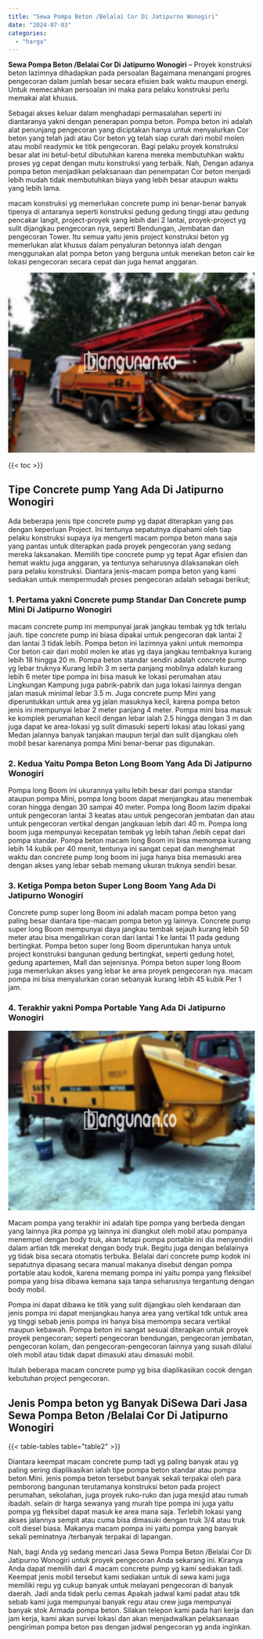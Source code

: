 ```yaml
---
title: "Sewa Pompa Beton /Belalai Cor Di Jatipurno Wonogiri"
date: "2024-07-03"
categories: 
  - "harga"
---
```


**Sewa Pompa Beton /Belalai Cor Di Jatipurno Wonogiri** – Proyek konstruksi beton lazimnya dihadapkan pada persoalan Bagaimana menangani progres pengecoran dalam jumlah besar secara efisien baik waktu maupun energi. Untuk memecahkan persoalan ini maka para pelaku konstruksi perlu memakai alat khusus.

Sebagai akses keluar dalam menghadapi permasalahan seperti ini diantaranya yakni dengan penerapan pompa beton. Pompa beton ini adalah alat penunjang pengecoran yang diciptakan hanya untuk menyalurkan Cor beton yang telah jadi atau Cor beton yg telah siap curah dari mobil molen atau mobil readymix ke titik pengecoran. Bagi pelaku proyek konstruksi besar alat ini betul-betul dibutuhkan karena mereka membutuhkan waktu proses yg cepat dengan mutu konstruksi yang terbaik. Nah, Dengan adanya pompa beton menjadikan pelaksanaan dan penempatan Cor beton menjadi lebih mudah tidak membutuhkan biaya yang lebih besar ataupun waktu yang lebih lama.

macam konstruksi yg memerlukan concrete pump ini benar-benar banyak tipenya di antaranya seperti konstruksi gedung gedung tinggi atau gedung pencakar langit, project-proyek yang lebih dari 2 lantai, proyek-project yg sulit dijangkau pengecoran nya, seperti Bendungan, Jembatan dan pengecoran Tower. Itu semua yaitu jenis project konstruksi beton yg memerlukan alat khusus dalam penyaluran betonnya ialah dengan menggunakan alat pompa beton yang berguna untuk menekan beton cair ke lokasi pengecoran secara cepat dan juga hemat anggaran.

![Sewa Pompa Beton /Belalai Cor Di Jatipurno Wonogiri](/images/sewa-concrete-pump-19.png)

{{< toc >}}

## Tipe Concrete pump Yang Ada Di Jatipurno Wonogiri

Ada beberapa jenis tipe concrete pump yg dapat diterapkan yang pas dengan keperluan Project. Ini tentunya sepatutnya dipahami oleh tiap pelaku konstruksi supaya iya mengerti macam pompa beton mana saja yang pantas untuk diterapkan pada proyek pengecoran yang sedang mereka laksanakan. Memilih tipe concrete pump yg tepat Agar efisien dan hemat waktu juga anggaran, ya tentunya seharusnya dilaksanakan oleh para pelaku konstruksi. Diantara jenis-macam pompa beton yang kami sediakan untuk mempermudah proses pengecoran adalah sebagai berikut;

### 1\. Pertama yakni Concrete pump Standar Dan Concrete pump Mini Di Jatipurno Wonogiri

macam concrete pump ini mempunyai jarak jangkau tembak yg tdk terlalu jauh. tipe concrete pump ini biasa dipakai untuk pengecoran dak lantai 2 dan lantai 3 tidak lebih. Pompa beton ini lazimnya yakni untuk memompa Cor beton cair dari mobil molen ke atas yg daya jangkau tembaknya kurang lebih 18 hingga 20 m. Pompa beton standar sendiri adalah concrete pump yg lebar truknya Kurang lebih 3 m serta panjang mobilnya adalah kurang lebih 6 meter tipe pompa ini bisa masuk ke lokasi perumahan atau Lingkungan Kampung juga pabrik-pabrik dan juga lokasi lainnya dengan jalan masuk minimal lebar 3.5 m. Juga concrete pump Mini yang diperuntukkan untuk area yg jalan masuknya kecil, karena pompa beton jenis ini mempunyai lebar 2 meter panjang 4 meter. Pompa mini bisa masuk ke komplek perumahan kecil dengan lebar ialah 2.5 hingga dengan 3 m dan juga dapat ke area-lokasi yg sulit dimasuki seperti lokasi atau lokasi yang Medan jalannya banyak tanjakan maupun terjal dan sulit dijangkau oleh mobil besar karenanya pompa Mini benar-benar pas digunakan.

### 2\. Kedua Yaitu Pompa Beton Long Boom Yang Ada Di Jatipurno Wonogiri

Pompa long Boom ini ukurannya yaitu lebih besar dari pompa standar ataupun pompa Mini, pompa long boom dapat menjangkau atau menembak coran hingga dengan 30 sampai 40 meter. Pompa long Boom lazim dipakai untuk pengecoran lantai 3 keatas atau untuk pengecoran jembatan dan atau untuk pengecoran vertikal dengan jangkauan lebih dari 40 m. Pompa long boom juga mempunyai kecepatan tembak yg lebih tahan /lebih cepat dari pompa standar. Pompa beton macam long Boom ini bisa memompa kurang lebih 14 kubik per 40 menit, tentunya ini sangat cepat dan menghemat waktu dan concrete pump long boom ini juga hanya bisa memasuki area dengan akses yang lebar sebab memang ukuran truknya sendiri besar.

### 3\. Ketiga Pompa beton Super Long Boom Yang Ada Di Jatipurno Wonogiri

Concrete pump super long Boom ini adalah macam pompa beton yang paling besar diantara tipe-macam pompa beton yg lainnya. Concrete pump super long Boom mempunyai daya jangkau tembak sejauh kurang lebih 50 meter atau bisa mengalirkan coran dari lantai 1 ke lantai 11 pada gedung bertingkat. Pompa beton super long Boom diperuntukan hanya untuk project konstruksi bangunan gedung bertingkat, seperti gedung hotel, gedung apartemen, Mall dan sejenisnya. Pompa beton super long Boom juga memerlukan akses yang lebar ke area proyek pengecoran nya. macam pompa ini bisa menyalurkan coran sebanyak kurang lebih 45 kubik Per 1 jam.

### 4\. Terakhir yakni Pompa Portable Yang Ada Di Jatipurno Wonogiri

![Sewa Pompa Beton /Belalai Cor Di Jatipurno Wonogiri](/images/sewa-concrete-pump-29.png)

Macam pompa yang terakhir ini adalah tipe pompa yang berbeda dengan yang lainnya jika pompa yg lainnya ini diangkut oleh mobil atau pompanya menempel dengan body truk, akan tetapi pompa portable ini dia menyendiri dalam artian tdk merekat dengan body truk. Begitu juga dengan belalainya yg tidak bisa secara otomatis terbuka. Belalai dari concrete pump kodok ini sepatutnya dipasang secara manual makanya disebut dengan pompa portable atau kodok, karena memang pompa ini yaitu pompa yang fleksibel pompa yang bisa dibawa kemana saja tanpa seharusnya tergantung dengan body mobil.

Pompa ini dapat dibawa ke titik yang sulit dijangkau oleh kendaraan dan jenis pompa ini dapat menjangkau hanya area yang vertikal tdk untuk area yg tinggi sebab jenis pompa ini hanya bisa memompa secara vertikal maupun kebawah. Pompa beton ini sangat sesuai diterapkan untuk proyek proyek pengecoran; seperti pengecoran bendungan, pengecoran jembatan, pengecoran kolam, dan pengecoran-pengecoran lainnya yang susah dilalui oleh mobil atau tidak dapat dimasuki atau dimasuki mobil.

Itulah beberapa macam concrete pump yg bisa diaplikasikan cocok dengan kebutuhan project pengecoran.

## Jenis Pompa beton yg Banyak DiSewa Dari Jasa Sewa Pompa Beton /Belalai Cor Di Jatipurno Wonogiri

{{< table-tables table="table2" >}}

Diantara keempat macam concrete pump tadi yg paling banyak atau yg paling sering diaplikasikan ialah tipe pompa beton standar atau pompa beton Mini. jenis pompa beton tersebut banyak sekali terpakai oleh para pemborong bangunan terutamanya konstruksi beton pada project perumahan, sekolahan, juga proyek ruko-ruko dan juga mesjid atau rumah ibadah. selain dr harga sewanya yang murah tipe pompa ini juga yaitu pompa yg fleksibel dapat masuk ke area mana saja. Terlebih lokasi yang akses jalannya sempit atau cuma bisa dimasuki dengan truk 3/4 atau truk colt diesel biasa. Makanya macam pompa ini yaitu pompa yang banyak sekali peminatnya /terbanyak terpakai di lapangan.

Nah, bagi Anda yg sedang mencari Jasa Sewa Pompa Beton /Belalai Cor Di Jatipurno Wonogiri untuk proyek pengecoran Anda sekarang ini. Kiranya Anda dapat memilih dari 4 macam concrete pump yg kami sediakan tadi. Keempat jenis mobil tersebut kami sediakan untuk di sewa kami juga memiliki regu yg cukup banyak untuk melayani pengecoran di banyak daerah. Jadi anda tidak perlu cemas Apakah jadwal kami padat atau tdk sebab kami juga mempunyai banyak regu atau crew juga mempunyai banyak stok Armada pompa beton. Silakan telepon kami pada hari kerja dan jam kerja, kami akan survei lokasi dan akan menjadwalkan pelaksanaan pengiriman pompa beton pas dengan jadwal pengecoran yg anda inginkan.
